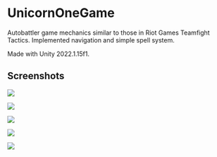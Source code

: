 # UnicornOneGame
Autobattler game mechanics similar to those in Riot Games Teamfight Tactics. Implemented navigation and simple spell system.

Made with Unity 2022.1.15f1.

## Screenshots

![](Screenshots/1.png)

![](Screenshots/2.png)

![](Screenshots/3.png)

![](Screenshots/4.png)

![](Screenshots/5.png)